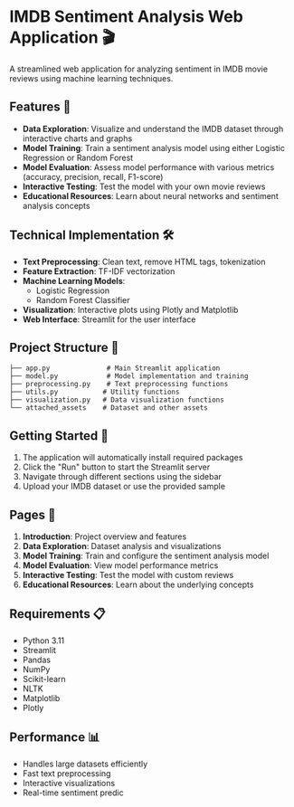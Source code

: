 
# IMDB Sentiment Analysis Web Application 🎬

A streamlined web application for analyzing sentiment in IMDB movie reviews using machine learning techniques.

## Features 🌟

- **Data Exploration**: Visualize and understand the IMDB dataset through interactive charts and graphs
- **Model Training**: Train a sentiment analysis model using either Logistic Regression or Random Forest
- **Model Evaluation**: Assess model performance with various metrics (accuracy, precision, recall, F1-score)
- **Interactive Testing**: Test the model with your own movie reviews
- **Educational Resources**: Learn about neural networks and sentiment analysis concepts

## Technical Implementation 🛠️

- **Text Preprocessing**: Clean text, remove HTML tags, tokenization
- **Feature Extraction**: TF-IDF vectorization
- **Machine Learning Models**: 
  - Logistic Regression
  - Random Forest Classifier
- **Visualization**: Interactive plots using Plotly and Matplotlib
- **Web Interface**: Streamlit for the user interface

## Project Structure 📁

```
├── app.py              # Main Streamlit application
├── model.py            # Model implementation and training
├── preprocessing.py    # Text preprocessing functions
├── utils.py           # Utility functions
├── visualization.py   # Data visualization functions
└── attached_assets    # Dataset and other assets
```

## Getting Started 🚀

1. The application will automatically install required packages
2. Click the "Run" button to start the Streamlit server
3. Navigate through different sections using the sidebar
4. Upload your IMDB dataset or use the provided sample

## Pages 📑

1. **Introduction**: Project overview and features
2. **Data Exploration**: Dataset analysis and visualizations
3. **Model Training**: Train and configure the sentiment analysis model
4. **Model Evaluation**: View model performance metrics
5. **Interactive Testing**: Test the model with custom reviews
6. **Educational Resources**: Learn about the underlying concepts

## Requirements 📋

- Python 3.11
- Streamlit
- Pandas
- NumPy
- Scikit-learn
- NLTK
- Matplotlib
- Plotly

## Performance 📊

- Handles large datasets efficiently
- Fast text preprocessing
- Interactive visualizations
- Real-time sentiment predic
